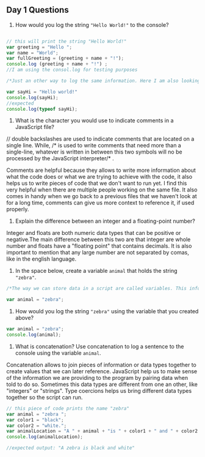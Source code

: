 ## Day 1 Questions

1. How would you log the string `"Hello World!"` to the console?

```JavaScript

// this will print the string "Hello World!"
var greeting = "Hello ";
var name = "World";
var fullGreeting = (greeting + name + "!");
console.log (greeting + name + "!") ;
//I am using the consol.log for testing purposes

/*Just an other way to log the same information. Here I am also looking at the type of data type I am using by using (typeof) to check the data structure.*/

var sayHi = "Hello world!"
console.log(sayHi);
//expected
console.log(typeof sayHi);

```

1. What is the character you would use to indicate comments in a JavaScript file?

// double backslashes are used to indicate comments that are located on a single line. While, /* is used to write comments that need more than a single-line, whatever is written in between this two symbols will no be processed by the JavaScript interpreter/* .

Comments are helpful because they allows to write more information about what the code does or what we are trying to achieve with the code, it also helps us to write pieces of code that we don't want to run yet. I find this very helpful when there are multiple people working on the same file. It also comes in handy when we go back to a previous files that we haven't look at for a long time, comments can give us more context to reference it, if used properly.

1. Explain the difference between an integer and a floating-point number?

Integer and floats are both numeric data types that can be positive or negative.The main difference between this two are that integer are whole number and floats have a "floating point" that contains decimals. It is also important to mention that any large number are not separated by comas, like in the english language.

1. In the space below, create a variable `animal` that holds the string `"zebra"`.

```JavaScript
/*The way we can store data in a script are called variables. This information can change as needed to tell the interpreter what kind of information we are manipulating. This variables helps us to remember critical information that we can reference later in the script.*/

var animal = "zebra";

```
1. How would you log the string `"zebra"` using the variable that you created above?

```JavaScript
var animal = "zebra";
console.log(animal);

```
1. What is concatenation? Use concatenation to log a sentence to the console using the variable `animal`.

Concatenation allows to join pieces of information or data types together to create values that we can later reference. JavaScript help us to make sense of the information we are providing to the program by pairing data when told to do so. Sometimes this data types are different from one an other, like "integers" or  "strings". Type coercions helps us bring different data types together so the script can run. 

```JavaScript
// this piece of code prints the name "zebra"
var animal = "zebra ";
var color1 = "black";
var color2 = "white.";
var animalLocation = "A " + animal + "is " + color1 + " and " + color2 ;
console.log(animalLocation);

//expected output: "A zebra is black and white"
```

